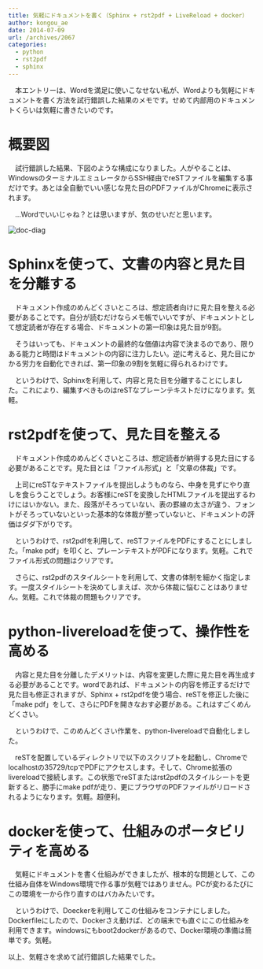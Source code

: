 ```yaml
---
title: 気軽にドキュメントを書く（Sphinx + rst2pdf + LiveReload + docker）
author: kongou_ae
date: 2014-07-09
url: /archives/2067
categories:
  - python
  - rst2pdf
  - sphinx
---
```

　本エントリーは、Wordを満足に使いこなせない私が、Wordよりも気軽にドキュメントを書く方法を試行錯誤した結果のメモです。せめて内部用のドキュメントくらいは気軽に書きたいのです。

# 概要図

　試行錯誤した結果、下図のような構成になりました。人がやることは、WindowsのターミナルエミュレータからSSH経由でreSTファイルを編集する事だけです。あとは全自動でいい感じな見た目のPDFファイルがChromeに表示されます。

　&#8230;Wordでいいじゃね？とは思いますが、気のせいだと思います。

![doc-diag][1]

# Sphinxを使って、文書の内容と見た目を分離する

　ドキュメント作成のめんどくさいところは、想定読者向けに見た目を整える必要があることです。自分が読むだけならメモ帳でいいですが、ドキュメントとして想定読者が存在する場合、ドキュメントの第一印象は見た目が9割。

　そうはいっても、ドキュメントの最終的な価値は内容で決まるのであり、限りある能力と時間はドキュメントの内容に注力したい。逆に考えると、見た目にかかる労力を自動化できれば、第一印象の9割を気軽に得られるわけです。

　というわけで、Sphinxを利用して、内容と見た目を分離することにしました。これにより、編集すべきものはreSTなプレーンテキストだけになります。気軽。

# rst2pdfを使って、見た目を整える

　ドキュメント作成のめんどくさいところは、想定読者が納得する見た目にする必要があることです。見た目とは「ファイル形式」と「文章の体裁」です。

　上司にreSTなテキストファイルを提出しようものなら、中身を見ずにやり直しを食らうことでしょう。お客様にreSTを変換したHTMLファイルを提出するわけにはいかない。また、段落がそろっていない、表の罫線の太さが違う、フォントがそろっていないといった基本的な体裁が整っていないと、ドキュメントの評価はダダ下がりです。

　というわけで、rst2pdfを利用して、reSTファイルをPDFにすることにしました。「make pdf」を叩くと、プレーンテキストがPDFになります。気軽。これでファイル形式の問題はクリアです。

　さらに、rst2pdfのスタイルシートを利用して、文書の体制を細かく指定します。一度スタイルシートを決めてしまえば、次から体裁に悩むことはありません。気軽。これで体裁の問題もクリアです。

# python-livereloadを使って、操作性を高める

　内容と見た目を分離したデメリットは、内容を変更した際に見た目を再生成する必要があることです。wordであれば、ドキュメントの内容を修正するだけで見た目も修正されますが、Sphinx + rst2pdfを使う場合、reSTを修正した後に「make pdf」をして、さらにPDFを開きなおす必要がある。これはすごくめんどくさい。

　というわけで、このめんどくさい作業を、python-livereloadで自動化しました。

　reSTを配置しているディレクトリで以下のスクリプトを起動し、Chromeでlocalhostの35729/tcpでPDFにアクセスします。そして、Chrome拡張のlivereloadで接続します。この状態でreSTまたはrst2pdfのスタイルシートを更新すると、勝手にmake pdfが走り、更にブラウザのPDFファイルがリロードされるようになります。気軽。超便利。



# dockerを使って、仕組みのポータビリティを高める

　気軽にドキュメントを書く仕組みができましたが、根本的な問題として、この仕組み自体をWindows環境で作る事が気軽ではありません。PCが変わるたびにこの環境を一から作り直すのはバカみたいです。

　というわけで、Doeckerを利用してこの仕組みをコンテナにしました。Dockerfileにしたので、Dockerさえ動けば、どの端末でも直ぐにこの仕組みを利用できます。windowsにもboot2dockerがあるので、Docker環境の準備は簡単です。気軽。

以上、気軽さを求めて試行錯誤した結果でした。

 [1]: http://aimless.jp/blog/images/doc-diag.jpg